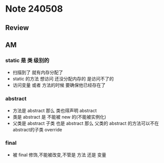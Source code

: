 # Note 240508

## Review

## AM
### static 是 类 级别的
  - 扫描到了 就有内存分配了 
  - static 的方法 想访问 还没分配内存的 是访问不了的
  - 访问变量 或者 方法的时候 要确保他已经存在了

### abstract 
- 方法是 abstract 那么 类也得声明 abstract
- 类是 abstract 是 不能被 new 的(不能被实例化)
- 父类是 abstract 子类 也是 abstract 那么 父类的 abstract 的方法可以不在abstract的子类 override

### final
- 被 final 修饰,不能被改变,不管是 方法 还是 变量  
